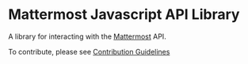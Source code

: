 # Mattermost Javascript API Library

A library for interacting with the [Mattermost](https://github.com/mattermost/platform) API.

To contribute, please see [Contribution Guidelines](http://docs.mattermost.com/developer/contribution-guide.html)
